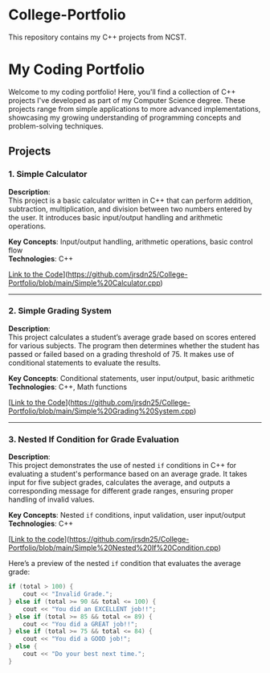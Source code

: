 # College-Portfolio
This repository contains my C++ projects from NCST.

# My Coding Portfolio

Welcome to my coding portfolio! Here, you'll find a collection of C++ projects I've developed as part of my Computer Science degree. These projects range from simple applications to more advanced implementations, showcasing my growing understanding of programming concepts and problem-solving techniques.

## Projects

### 1. Simple Calculator
**Description**:  
This project is a basic calculator written in C++ that can perform addition, subtraction, multiplication, and division between two numbers entered by the user. It introduces basic input/output handling and arithmetic operations.

**Key Concepts**: Input/output handling, arithmetic operations, basic control flow  
**Technologies**: C++

[Link to the Code](https://github.com/YourUsername/YourRepo/blob/main/simple-calculator.cpp)](https://github.com/jrsdn25/College-Portfolio/blob/main/Simple%20Calculator.cpp)

---

### 2. Simple Grading System
**Description**:  
This project calculates a student’s average grade based on scores entered for various subjects. The program then determines whether the student has passed or failed based on a grading threshold of 75. It makes use of conditional statements to evaluate the results.

**Key Concepts**: Conditional statements, user input/output, basic arithmetic  
**Technologies**: C++, Math functions

[[Link to the Code](https://github.com/YourUsername/YourRepo/blob/main/simple-grading-system.cpp)](https://github.com/jrsdn25/College-Portfolio/blob/main/Simple%20Grading%20System.cpp)

---

### 3. Nested If Condition for Grade Evaluation
**Description**:  
This project demonstrates the use of nested `if` conditions in C++ for evaluating a student's performance based on an average grade. It takes input for five subject grades, calculates the average, and outputs a corresponding message for different grade ranges, ensuring proper handling of invalid values.

**Key Concepts**: Nested `if` conditions, input validation, user input/output  
**Technologies**: C++

[[Link to the code](https://github.com/jrsdn25/College-Portfolio/blob/main/Simple%20Nested%20If%20Condition.cpp)](https://github.com/jrsdn25/College-Portfolio/blob/main/Simple%20Nested%20If%20Condition.cpp)

Here’s a preview of the nested `if` condition that evaluates the average grade:
```cpp
if (total > 100) {
    cout << "Invalid Grade.";
} else if (total >= 90 && total <= 100) {
    cout << "You did an EXCELLENT job!!";
} else if (total >= 85 && total <= 89) {
    cout << "You did a GREAT job!!";
} else if (total >= 75 && total <= 84) {
    cout << "You did a GOOD job!";
} else {
    cout << "Do your best next time.";
}

